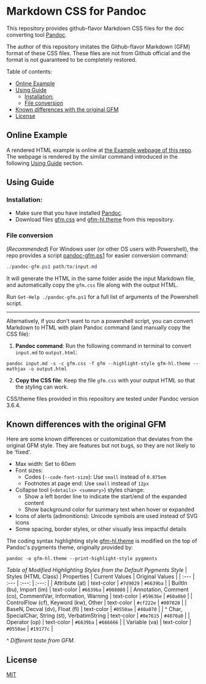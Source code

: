# Markdown CSS for Pandoc

This repository provides github-flavor Markdown CSS files for the doc converting tool [Pandoc](https://github.com/jgm/pandoc).

The author of this repository imitates the Github-flavor Markdown (GFM) format of these CSS files. These files are not from Github official and the format is not guaranteed to be completely restored.

Table of contents:
- [Online Example](#online-example)
- [Using Guide](#using-guide)
  - [Installation:](#installation)
  - [File conversion](#file-conversion)
- [Known differences with the original GFM](#known-differences-with-the-original-gfm)
- [License](#license)


## Online Example

A rendered HTML example is online at [the Example webpage of this repo](https://wklchris.github.io/markdown-css-for-pandoc/example.html). The webpage is rendered by the similar command introduced in the following [Using Guide](#using-guide) section.


## Using Guide

### Installation:

- Make sure that you have installed [Pandoc](https://github.com/jgm/pandoc/releases).
- Download files [gfm.css](./gfm.css) and [gfm-hl.theme](./gfm-hl.theme) from this repository. 

### File conversion

(*Recommended*) For Windows user (or other OS users with Powershell), the repo provides a script [pandoc-gfm.ps1](./pandoc-gfm.ps1) for easier conversion command:

```powershell
./pandoc-gfm.ps1 path/to/input.md
```

It will generate the HTML in the same folder aside the input Markdown file, and automatically copy the `gfm.css` file along with the output HTML.

Run `Get-Help ./pandoc-gfm.ps1` for a full list of arguments of the Powershell script.

---

Alternatively, if you don't want to run a powershell script, you can convert Markdown to HTML with plain Pandoc command (and manually copy the CSS file):

1. **Pandoc command**: Run the following command in terminal to convert `input.md` to `output.html`:

```
pandoc input.md -s -c gfm.css -f gfm --highlight-style gfm-hl.theme --mathjax -o output.html 
```

2. **Copy the CSS file**: Keep the file `gfm.css` with your output HTML so that the styling can work.

CSS/theme files provided in this repository are tested under Pandoc version 3.6.4.


## Known differences with the original GFM

Here are some known differences or customization that deviates from the original GFM style. They are features but not bugs, so they are not likely to be 'fixed'.

- Max width: Set to 60em
- Font sizes:
  - Codes (`--code-font-size`): Use `small` instead of `0.875em` 
  - Footnotes at page end: Use `small` instead of `12px`
- Collapse tool (`<details> <summary>`) styles change:
  - Show a left border line to indicate the start/end of the expanded content
  - Show background color for summary text when hover or expanded
- Icons of alerts (admonitions): Unicode symbols are used instead of SVG icons
- Some spacing, border styles, or other visually less impactful details

The coding syntax highlighting style [gfm-hl.theme](./gfm-hl.theme) is modified on the top of Pandoc's pygments theme, originally provided by:

```
pandoc -o gfm-hl.theme --print-highlight-style pygments
```

*Table of Modified Highlighting Styles from the Default Pygments Style*
| Styles (HTML Class) | Properties | Current Values | Original Values |
| :--- | :--- | :---: | :---: |
| Attribute (at) | text-color | `#7d9029` | `#6639ba` |
| BuiltIn (bu), Import (im) | text-color | `#6639ba` | `#008000` |
| Annotation, Comment (co), CommentVar, Information, Warning | text-color | `#59636e` | `#60a0b0` |
| ControlFlow (cf), Keyword (kw), Other | text-color | `#cf222e` | `#007020` |
| BaseN, Decval (dv), Float (fl) | text-color | `#0550ae` | `#40a070` |
| \^ Char, SpecialChar, String (st), VerbatimString | text-color | `#0e7615` | `#4070a0` |
| Operator (op) | text-color | `#6639ba` | `#666666` |
| Variable (va) | text-color | `#0550ae` | `#19177c` |

\^ *Different taste from GFM.*

## License

[MIT](./LICENSE)
